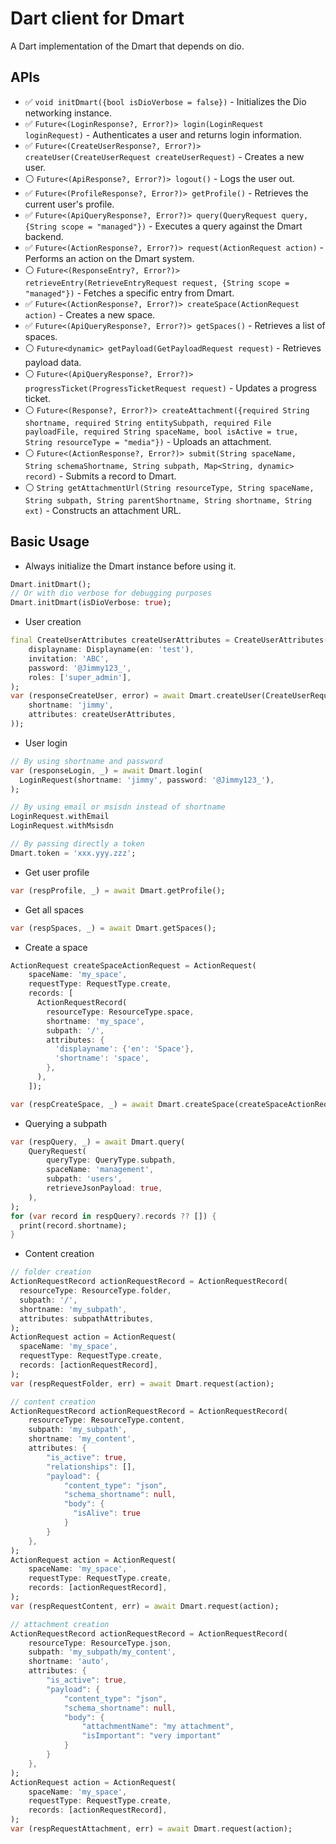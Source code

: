 # Dart client for Dmart

A Dart implementation of the Dmart that depends on dio.

## APIs

* :white_check_mark: `void initDmart({bool isDioVerbose = false})` - Initializes the Dio networking instance.
* :white_check_mark: `Future<(LoginResponse?, Error?)> login(LoginRequest loginRequest)` - Authenticates a user and returns login information.
* :white_check_mark: `Future<(CreateUserResponse?, Error?)> createUser(CreateUserRequest createUserRequest)` - Creates a new user.
* :white_circle: `Future<(ApiResponse?, Error?)> logout()` - Logs the user out.
* :white_check_mark: `Future<(ProfileResponse?, Error?)> getProfile()` - Retrieves the current user's profile.
* :white_check_mark: `Future<(ApiQueryResponse?, Error?)> query(QueryRequest query, {String scope = "managed"})` -  Executes a query against the Dmart backend.
* :white_check_mark: `Future<(ActionResponse?, Error?)> request(ActionRequest action)` -  Performs an action on the Dmart system.
* :white_circle: `Future<(ResponseEntry?, Error?)> retrieveEntry(RetrieveEntryRequest request, {String scope = "managed"})` -  Fetches a specific entry from Dmart.
* :white_check_mark: `Future<(ActionResponse?, Error?)> createSpace(ActionRequest action)` - Creates a new space.
* :white_check_mark: `Future<(ApiQueryResponse?, Error?)> getSpaces()` - Retrieves a list of spaces.
* :white_circle: `Future<dynamic> getPayload(GetPayloadRequest request)` - Retrieves payload data.
* :white_circle: `Future<(ApiQueryResponse?, Error?)> progressTicket(ProgressTicketRequest request)` - Updates a progress ticket.
* :white_circle: `Future<(Response?, Error?)> createAttachment({required String shortname, required String entitySubpath, required File payloadFile, required String spaceName, bool isActive = true, String resourceType = "media"})` - Uploads an attachment.
* :white_circle: `Future<(ActionResponse?, Error?)> submit(String spaceName, String schemaShortname, String subpath, Map<String, dynamic> record)` - Submits a record to Dmart.
* :white_circle: `String getAttachmentUrl(String resourceType, String spaceName, String subpath, String parentShortname, String shortname, String ext)` - Constructs an attachment URL.

## Basic Usage

* Always initialize the Dmart instance before using it.

```dart
Dmart.initDmart();
// Or with dio verbose for debugging purposes
Dmart.initDmart(isDioVerbose: true);
```

* User creation

```dart
final CreateUserAttributes createUserAttributes = CreateUserAttributes(
    displayname: Displayname(en: 'test'),
    invitation: 'ABC',
    password: '@Jimmy123_',
    roles: ['super_admin'],
);
var (responseCreateUser, error) = await Dmart.createUser(CreateUserRequest(
    shortname: 'jimmy',
    attributes: createUserAttributes,
));
```

* User login

```dart
// By using shortname and password
var (responseLogin, _) = await Dmart.login(
  LoginRequest(shortname: 'jimmy', password: '@Jimmy123_'),
);

// By using email or msisdn instead of shortname
LoginRequest.withEmail
LoginRequest.withMsisdn

// By passing directly a token
Dmart.token = 'xxx.yyy.zzz';
```

* Get user profile

```dart
var (respProfile, _) = await Dmart.getProfile();
```

* Get all spaces

```dart
var (respSpaces, _) = await Dmart.getSpaces();
```

* Create a space

```dart
ActionRequest createSpaceActionRequest = ActionRequest(
    spaceName: 'my_space',
    requestType: RequestType.create,
    records: [
      ActionRequestRecord(
        resourceType: ResourceType.space,
        shortname: 'my_space',
        subpath: '/',
        attributes: {
          'displayname': {'en': 'Space'},
          'shortname': 'space',
        },
      ),
    ]);

var (respCreateSpace, _) = await Dmart.createSpace(createSpaceActionRequest);
```

* Querying a subpath

```dart
var (respQuery, _) = await Dmart.query(
    QueryRequest(
        queryType: QueryType.subpath,
        spaceName: 'management',
        subpath: 'users',
        retrieveJsonPayload: true,
    ),
);
for (var record in respQuery?.records ?? []) {
  print(record.shortname);
}
```

* Content creation

```dart
// folder creation
ActionRequestRecord actionRequestRecord = ActionRequestRecord(
  resourceType: ResourceType.folder,
  subpath: '/',
  shortname: 'my_subpath',
  attributes: subpathAttributes,
);
ActionRequest action = ActionRequest(
  spaceName: 'my_space',
  requestType: RequestType.create,
  records: [actionRequestRecord],
);
var (respRequestFolder, err) = await Dmart.request(action);

// content creation
ActionRequestRecord actionRequestRecord = ActionRequestRecord(
    resourceType: ResourceType.content,
    subpath: 'my_subpath',
    shortname: 'my_content',
    attributes: {
        "is_active": true,
        "relationships": [],
        "payload": {
            "content_type": "json",
            "schema_shortname": null,
            "body": {
              "isAlive": true
            }
        }
    },
);
ActionRequest action = ActionRequest(
    spaceName: 'my_space',
    requestType: RequestType.create,
    records: [actionRequestRecord],
);
var (respRequestContent, err) = await Dmart.request(action);

// attachment creation
ActionRequestRecord actionRequestRecord = ActionRequestRecord(
    resourceType: ResourceType.json,
    subpath: 'my_subpath/my_content',
    shortname: 'auto',
    attributes: {
        "is_active": true,
        "payload": {
            "content_type": "json",
            "schema_shortname": null,
            "body": {
                "attachmentName": "my attachment",
                "isImportant": "very important"
            }
        }
    },
);
ActionRequest action = ActionRequest(
    spaceName: 'my_space',
    requestType: RequestType.create,
    records: [actionRequestRecord],
);
var (respRequestAttachment, err) = await Dmart.request(action);
```